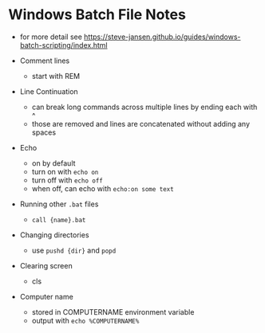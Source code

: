 # Windows Batch File Notes

- for more detail see
  <https://steve-jansen.github.io/guides/windows-batch-scripting/index.html>

- Comment lines

  - start with REM

- Line Continuation

  - can break long commands across multiple lines
    by ending each with ^
  - those are removed and lines are concatenated
    without adding any spaces

- Echo

  - on by default
  - turn on with `echo on`
  - turn off with `echo off`
  - when off, can echo with `echo:on some text`

- Running other `.bat` files

  - `call {name}.bat`

- Changing directories

  - use `pushd {dir}` and `popd`

- Clearing screen

  - cls

- Computer name
  - stored in COMPUTERNAME environment variable
  - output with `echo %COMPUTERNAME%`
